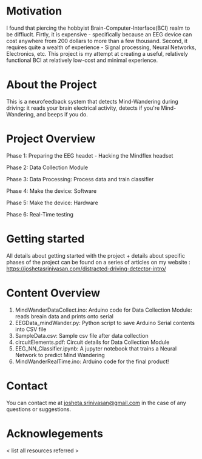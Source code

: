 # Motivation
  I found that piercing the hobbyist Brain-Computer-Interface(BCI) realm to be diffiuclt. Firtly, it is expensive - specifically because an EEG device can cost anywhere from 200 dollars to more than a few thousand. Second, it requires quite a wealth of experience - Signal processing, Neural Networks, Electronics, etc. This project is my attempt at creating a useful, relatively functional BCI at relatively low-cost and minimal experience. 

# About the Project 
  This is a neurofeedback system that detects Mind-Wandering during driving: it reads your brain electrical activity, detects if you're Mind-Wandering, and beeps if you do. 
  
# Project Overview
  Phase 1: Preparing the EEG headet - Hacking the Mindflex headset
  
  Phase 2: Data Collection Module
  
  Phase 3: Data Processing: Process data and train classifier
  
  Phase 4: Make the device: Software 
  
  Phase 5:  Make the device: Hardware 
  
  Phase 6: Real-Time testing 

# Getting started
  All details about getting started with the project + details about specific phases of the project can be found on a series of articles on my website : https://joshetasrinivasan.com/distracted-driving-detector-intro/ 

# Content Overview
  1. MindWanderDataCollect.ino: Arduino code for Data Collection Module: reads breain data and prints onto serial 
  2. EEGData_mindWander.py: Python script to save Arduino Serial contents into CSV file 
  3. SampleData.csv: Sample csv file after data collection 
  4. circuitElements.pdf: Circuit details for Data Collection Module 
  5. EEG_NN_Classifier.ipynb: A jupyter notebook that trains a Neural Network to predict Mind Wandering
  6. MindWanderRealTime.ino: Arduino code for the final product!

# Contact 
You can contact me at josheta.srinivasan@gmail.com in the case of any questions or suggestions. 

# Acknowlegements 
< list all resources referred > 
